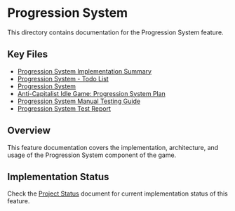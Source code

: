# Progression System

This directory contains documentation for the Progression System feature.

## Key Files

- [Progression System Implementation Summary](summary.md)
- [Progression System - Todo List](todo.md)
- [Progression System](progression-system.md)
- [Anti-Capitalist Idle Game: Progression System Plan](plan.md)
- [Progression System Manual Testing Guide](manual-testing-guide.md)
- [Progression System Test Report](test-report.md)

## Overview

This feature documentation covers the implementation, architecture, and usage of the Progression System component of the game.

## Implementation Status

Check the [Project Status](/docs/project/status.md) document for current implementation status of this feature.
